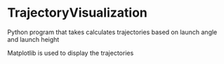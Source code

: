 # TrajectoryVisualization

Python program that takes calculates trajectories based on launch angle and launch height

Matplotlib is used to display the trajectories


